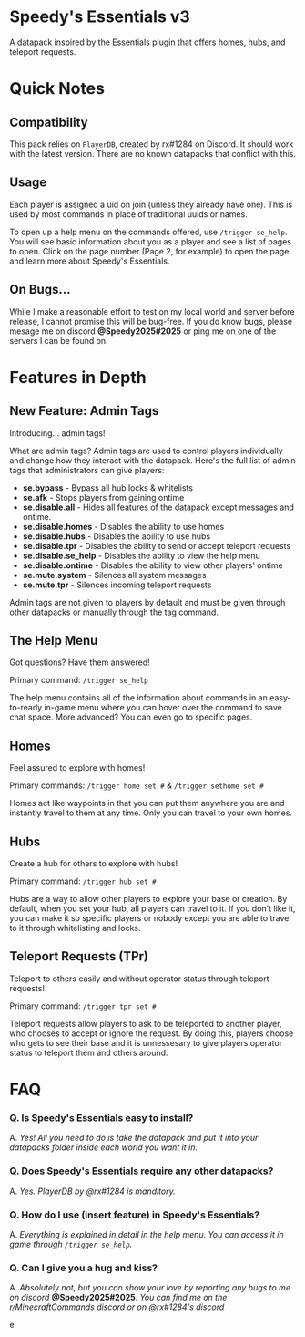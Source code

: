 # Speedy's Essentials v3
A datapack inspired by the Essentials plugin that offers homes, hubs, and teleport requests.


# Quick Notes

## Compatibility
This pack relies on `PlayerDB`, created by rx#1284 on Discord. It should work with the latest version. There are no known datapacks that conflict with this.

## Usage
Each player is assigned a uid on join (unless they already have one). This is used by most commands in place of traditional uuids or names.

To open up a help menu on the commands offered, use `/trigger se_help`. You will see basic information about you as a player and see a list of pages to open. Click on the page number (Page 2, for example) to open the page and learn more about Speedy's Essentials. 

## On Bugs...
While I make a reasonable effort to test on my local world and server before release, I cannot promise this will be bug-free. If you do know bugs, please mesage me on discord **@Speedy2025#2025** or ping me on one of the servers I can be found on.

# Features in Depth

## New Feature: Admin Tags
Introducing... admin tags!

What are admin tags? Admin tags are used to control players individually and change how they interact with the datapack. Here's the full list of admin tags that administrators can give players:
* **se.bypass** - Bypass all hub locks & whitelists
* **se.afk** - Stops players from gaining ontime
* **se.disable.all** - Hides all features of the datapack except messages and ontime.
* **se.disable.homes** - Disables the ability to use homes
* **se.disable.hubs** - Disables the ability to use hubs
* **se.disable.tpr** - Disables the ability to send or accept teleport requests
* **se.disable.se_help** - Disables the ability to view the help menu
* **se.disable.ontime** - Disables the ability to view other players' ontime
* **se.mute.system** - Silences all system messages
* **se.mute.tpr** - Silences incoming teleport requests

Admin tags are not given to players by default and must be given through other datapacks or manually through the tag command.

## The Help Menu
Got questions? Have them answered!

Primary command: `/trigger se_help`

The help menu contains all of the information about commands in an easy-to-ready in-game menu where you can hover over the command to save chat space. More advanced? You can even go to specific pages.
## Homes
Feel assured to explore with homes!

Primary commands: `/trigger home set #` & `/trigger sethome set #`

Homes act like waypoints in that you can put them anywhere you are and instantly travel to them at any time. Only you can travel to your own homes.

## Hubs
Create a hub for others to explore with hubs!

Primary command: `/trigger hub set #`

Hubs are a way to allow other players to explore your base or creation. By default, when you set your hub, all players can travel to it. If you don't like it, you can make it so specific players or nobody except you are able to travel to it through whitelisting and locks.

## Teleport Requests (TPr)
Teleport to others easily and without operator status through teleport requests!

Primary command: `/trigger tpr set #`

Teleport requests allow players to ask to be teleported to another player, who chooses to accept or ignore the request. By doing this, players choose who gets to see their base and it is unnessesary to give players operator status to teleport them and others around.

# FAQ
### Q. Is Speedy's Essentials easy to install?

A. *Yes! All you need to do is take the datapack and put it into your datapacks folder inside each world you want it in.*

### Q. Does Speedy's Essentials require any other datapacks?

A. *Yes. PlayerDB by @rx#1284 is manditory.*

### Q. How do I use (insert feature) in Speedy's Essentials?

A. *Everything is explained in detail in the help menu.  You can access it in game through `/trigger se_help`.*

### Q. Can I give you a hug and kiss?

A. *Absolutely not, but you can show your love by reporting any bugs to me on discord* **@Speedy2025#2025**. *You can find me on the r/MinecraftCommands discord or on @rx#1284's discord*



e